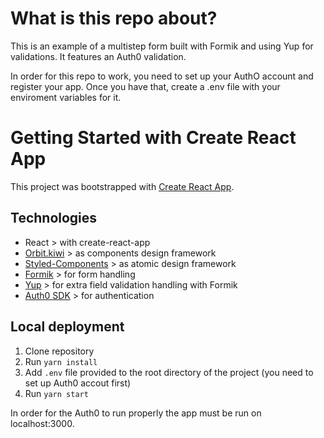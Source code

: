 # What is this repo about?

This is an example of a multistep form built with Formik and using Yup for validations. It features an Auth0 validation. 

In order for this repo to work, you need to set up your AuthO account and register your app. Once you have that, create a .env file with your enviroment variables for it.

# Getting Started with Create React App

This project was bootstrapped with [Create React App](https://github.com/facebook/create-react-app).

## Technologies

- React > with create-react-app
- [Orbit.kiwi](https://orbit.kiwi/) > as components design framework
- [Styled-Components](https://styled-components.com/) > as atomic design framework
- [Formik](https://styled-components.com/) > for form handling
- [Yup](https://yarnpkg.com/package/yup) > for extra field validation handling with Formik
- [Auth0 SDK](https://auth0.com/) > for authentication

## Local deployment

1. Clone repository
2. Run `yarn install`
3. Add `.env` file provided to the root directory of the project (you need to set up Auth0 accout first)
4. Run `yarn start`

In order for the Auth0 to run properly the app must be run on localhost:3000.
